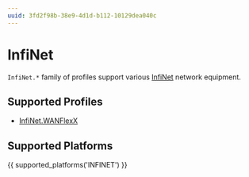 ```yaml
---
uuid: 3fd2f98b-38e9-4d1d-b112-10129dea040c
---
```

# InfiNet

`InfiNet.*` family of profiles support various [InfiNet](https://infinet.ru/)
network equipment.

## Supported Profiles

- [InfiNet.WANFlexX](InfiNet.WANFlexX.md)

## Supported Platforms

{{ supported_platforms('INFINET') }}
